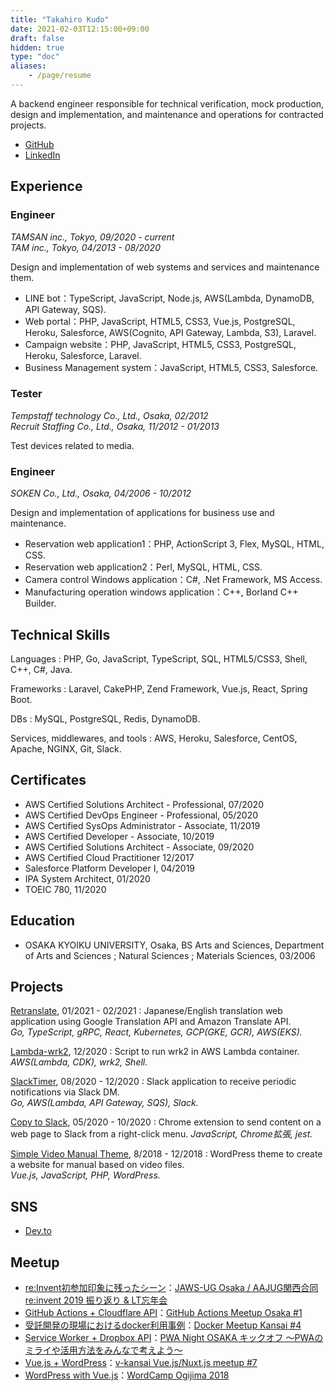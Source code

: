 ```yaml
---
title: "Takahiro Kudo"
date: 2021-02-03T12:15:00+09:00
draft: false
hidden: true
type: "doc"
aliases:
    - /page/resume
---
```


A backend engineer responsible for technical verification, mock production, design and implementation, and maintenance and operations for contracted projects.

* [GitHub](https://github.com/takakd)
* [LinkedIn](https://www.linkedin.com/in/takakd/)

## Experience

### Engineer
*TAMSAN inc., Tokyo, 09/2020 - current  
TAM inc., Tokyo, 04/2013 - 08/2020*

Design and implementation of web systems and services and maintenance them.

* LINE bot：TypeScript, JavaScript, Node.js, AWS(Lambda, DynamoDB, API Gateway, SQS).
* Web portal：PHP, JavaScript, HTML5, CSS3, Vue.js, PostgreSQL, Heroku, Salesforce, AWS(Cognito, API Gateway, Lambda, S3), Laravel.
* Campaign website：PHP, JavaScript, HTML5, CSS3, PostgreSQL, Heroku, Salesforce, Laravel.
* Business Management system：JavaScript, HTML5, CSS3, Salesforce.

### Tester
*Tempstaff technology Co., Ltd., Osaka, 02/2012  
Recruit Staffing Co., Ltd., Osaka, 11/2012 - 01/2013*

Test devices related to media.

### Engineer
*SOKEN Co., Ltd., Osaka, 04/2006 - 10/2012*

Design and implementation of applications for business use and maintenance.

* Reservation web application1：PHP, ActionScript 3, Flex, MySQL, HTML, CSS.
* Reservation web application2：Perl, MySQL, HTML, CSS.
* Camera control Windows application：C#, .Net Framework, MS Access.
* Manufacturing operation windows application：C++, Borland C++ Builder.

## Technical Skills
Languages
: PHP, Go, JavaScript, TypeScript, SQL, HTML5/CSS3, Shell, C++, C#, Java.

Frameworks
: Laravel, CakePHP, Zend Framework, Vue.js, React, Spring Boot.

DBs
: MySQL, PostgreSQL, Redis, DynamoDB.

Services, middlewares, and tools
: AWS, Heroku, Salesforce, CentOS, Apache, NGINX, Git, Slack.

## Certificates
* AWS Certified Solutions Architect - Professional, 07/2020
* AWS Certified DevOps Engineer - Professional, 05/2020
* AWS Certified SysOps Administrator - Associate, 11/2019
* AWS Certified Developer - Associate, 10/2019
* AWS Certified Solutions Architect - Associate, 09/2020
* AWS Certified Cloud Practitioner 12/2017
* Salesforce Platform Developer I, 04/2019
* IPA System Architect, 01/2020
* TOEIC 780, 11/2020

## Education
* OSAKA KYOIKU UNIVERSITY, Osaka, BS Arts and Sciences, Department of Arts and Sciences ; Natural Sciences ; Materials Sciences, 03/2006


## Projects
[Retranslate](https://github.com/takakd/retranslate), 01/2021 - 02/2021
: Japanese/English translation web application using Google Translation API and Amazon Translate API.  
*Go, TypeScript, gRPC, React, Kubernetes, GCP(GKE, GCR), AWS(EKS).*

[Lambda-wrk2](https://github.com/takakd/lambda-wrk2), 12/2020
: Script to run wrk2 in AWS Lambda container.  
*AWS(Lambda, CDK), wrk2, Shell.*

[SlackTimer](https://github.com/takakd/slack-timer), 08/2020 - 12/2020
: Slack application to receive periodic notifications via Slack DM.  
*Go, AWS(Lambda, API Gateway, SQS), Slack.*

[Copy to Slack](https://github.com/takakd/copy-to-slack), 05/2020 - 10/2020
: Chrome extension to send content on a web page to Slack from a right-click menu.
*JavaScript, Chrome拡張, jest.*

[Simple Video Manual Theme](https://github.com/takakd/simple-video-manual-theme), 8/2018 - 12/2018
: WordPress theme to create a website for manual based on video files.  
*Vue.js, JavaScript, PHP, WordPress.*

## SNS
* [Dev.to](https://dev.to/takakd)

## Meetup
* [re:Invent初参加印象に残ったシーン](https://www.slideshare.net/ssuserb88ac6/reinvent-208755909)：[JAWS-UG Osaka / AAJUG関西合同 re:invent 2019 振り返り & LT忘年会](https://jawsugosaka.doorkeeper.jp/events/101158)
* [GitHub Actions + Cloudflare API](https://www.slideshare.net/ssuserb88ac6/github-actions-cloudflare-api)：[GitHub Actions Meetup Osaka #1](https://gaug.connpass.com/event/152956/)
* [受託開発の現場におけるdocker利用事例](https://www.slideshare.net/ssuserb88ac6/docker-165722431)：[Docker Meetup Kansai #4](https://dockerkansai.connpass.com/event/141875/)
* [Service Worker + Dropbox API](https://www.slideshare.net/ssuserb88ac6/service-worker-dropbox-api)：[PWA Night OSAKA キックオフ ～PWAのミライや活用方法をみんなで考えよう～](https://pwanight.connpass.com/event/136893/)
* [Vue.js + WordPress](https://www.slideshare.net/ssuserb88ac6/vuejs-wordpress)：[v-kansai Vue.js/Nuxt.js meetup #7](https://vuekansai.connpass.com/event/127057/)
* [WordPress with Vue.js](https://www.slideshare.net/ssuserb88ac6/wordpress-with-vuejs-106118047)：[WordCamp Ogijima 2018](https://2018.ogijima.wordcamp.org/)
